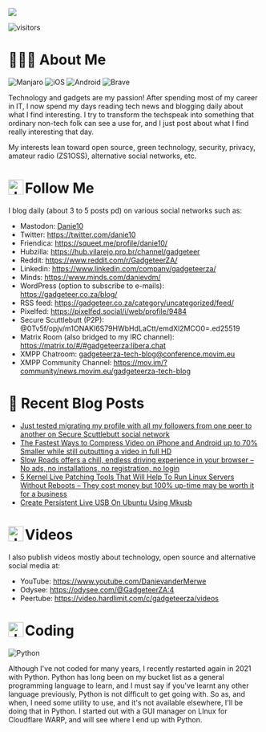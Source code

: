![](https://yt3.ggpht.com/ytc/AKedOLTjSvgBgtLmvQSNuuP-z22LFql2QOlcweAzH50-GW8=s88-c-k-c0x00ffffff-no-rj)

![visitors](https://visitor-badge.glitch.me/badge?page_id=Danie10.Danie10&left_color=grey&right_color=blue)
# 🧑🏼‍🏭 About Me

![Manjaro](https://img.shields.io/badge/Manjaro-35BF5C?style=plastic&logo=Manjaro&logoColor=white) ![iOS](https://img.shields.io/badge/iOS-000000?style=plastic&logo=ios&logoColor=white) ![Android](https://img.shields.io/badge/Android-3DDC84?style=plastic&logo=android&logoColor=white) ![Brave](https://img.shields.io/badge/Brave-FB542B?style=plastic&logo=Brave&logoColor=white)

Technology and gadgets are my passion! After spending most of my career in IT, I now spend my days reading tech news and blogging daily about what I find interesting. I try to transform the techspeak into something that ordinary non-tech folk can see a use for, and I just post about what I find really interesting that day.

My interests lean toward open source, green technology, security, privacy, amateur radio (ZS1OSS), alternative social networks, etc.

# <img align="left" alt="Java" width="30px" src="https://github.githubassets.com/images/icons/emoji/unicode/1f4dd.png" /> Follow Me

I blog daily (about 3 to 5 posts pd) on various social networks such as:
- Mastodon: <a rel="me" href="https://mastodon.social/@danie10">Danie10</a>
- Twitter: https://twitter.com/danie10
- Friendica: https://squeet.me/profile/danie10/
- Hubzilla: https://hub.vilarejo.pro.br/channel/gadgeteer
- Reddit: https://www.reddit.com/r/GadgeteerZA/
- Linkedin: https://www.linkedin.com/company/gadgeteerza/
- Minds: https://www.minds.com/danievdm/
- WordPress (option to subscribe to e-mails): https://gadgeteer.co.za/blog/
- RSS feed: https://gadgeteer.co.za/category/uncategorized/feed/
- Pixelfed: https://pixelfed.social/i/web/profile/9484
- Secure Scuttlebutt (P2P): @0Tv5f/opjv/m1ONAKl6S79HWbHdLaCtt/emdXl2MCO0=.ed25519
- Matrix Room (also bridged to my IRC channel): https://matrix.to/#/#gadgeteerza:libera.chat
- XMPP Chatroom: gadgeteerza-tech-blog@conference.movim.eu
- XMPP Community Channel: https://mov.im/?community/news.movim.eu/gadgeteerza-tech-blog


# 📰 Recent Blog Posts
<!-- BLOG-POST-LIST:START -->
- [Just tested migrating my profile with all my followers from one peer to another on Secure Scuttlebutt social network](https://gadgeteer.co.za/just-tested-migrating-my-profile-with-all-my-followers-from-one-peer-to-another-on-secure-scuttlebutt-social-network/)
- [The Fastest Ways to Compress Video on iPhone and Android up to 70% Smaller while still outputting a video in full HD](https://gadgeteer.co.za/the-fastest-ways-to-compress-video-on-iphone-and-android-up-to-70-smaller-while-still-outputting-a-video-in-full-hd/)
- [Slow Roads offers a chill, endless driving experience in your browser – No ads, no installations, no registration, no login](https://gadgeteer.co.za/slow-roads-offers-a-chill-endless-driving-experience-in-your-browser-no-ads-no-installations-no-registration-no-login/)
- [5 Kernel Live Patching Tools That Will Help To Run Linux Servers Without Reboots – They cost money but 100% up-time may be worth it for a business](https://gadgeteer.co.za/5-kernel-live-patching-tools-that-will-help-to-run-linux-servers-without-reboots-they-cost-money-but-100-up-time-may-be-worth-it-for-a-business/)
- [Create Persistent Live USB On Ubuntu Using Mkusb](https://gadgeteer.co.za/create-persistent-live-usb-on-ubuntu-using-mkusb/)
<!-- BLOG-POST-LIST:END -->


# <img align="left" alt="Java" width="30px" src="https://github.githubassets.com/images/icons/emoji/unicode/1f39e.png" /> Videos

I also publish videos mostly about technology, open source and alternative social media at:
- YouTube: https://www.youtube.com/DanievanderMerwe
- Odysee: https://odysee.com/@GadgeteerZA:4
- Peertube: https://video.hardlimit.com/c/gadgeteerza/videos


# <img align="left" alt="Java" width="30px" src="https://github.githubassets.com/images/icons/emoji/unicode/1f469-1f4bb.png" /> Coding

![Python](https://img.shields.io/badge/python-3670A0?style=plastic&logo=python&logoColor=ffdd54)

Although I've not coded for many years, I recently restarted again in 2021 with Python. Python has long been on my bucket list as a general programming language to learn, and I must say if you've learnt any other language previously, Python is not difficult to get going with. So as, and when, I need some utility to use, and it's not available elsewhere, I'll be doing that in Python. I started out with a GUI manager on LInux for Cloudflare WARP, and will see where I end up with Python. 
